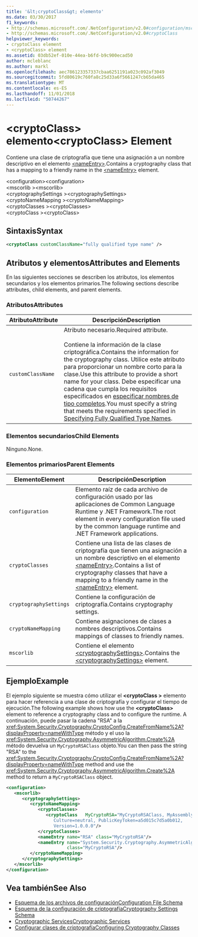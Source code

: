 ```yaml
---
title: '&lt;cryptoClass&gt; elemento'
ms.date: 03/30/2017
f1_keywords:
- http://schemas.microsoft.com/.NetConfiguration/v2.0#configuration/mscorlib/cryptographySettings/cryptoNameMapping/cryptoClasses/cryptoClass
- http://schemas.microsoft.com/.NetConfiguration/v2.0#cryptoClass
helpviewer_keywords:
- cryptoClass element
- <cryptoClass> element
ms.assetid: 03db52ef-010e-44ea-b6fd-b9c900ecad50
author: mcleblanc
ms.author: markl
ms.openlocfilehash: aec786123357337cbaa6251191a023c092af3049
ms.sourcegitcommit: 5fd80619c760fa8c25d33a6f5661247cb65da465
ms.translationtype: MT
ms.contentlocale: es-ES
ms.lasthandoff: 11/01/2018
ms.locfileid: "50744267"
---
```

# <a name="ltcryptoclassgt-element"></a><span data-ttu-id="2f664-102">&lt;cryptoClass&gt; elemento</span><span class="sxs-lookup"><span data-stu-id="2f664-102">&lt;cryptoClass&gt; Element</span></span>
<span data-ttu-id="2f664-103">Contiene una clase de criptografía que tiene una asignación a un nombre descriptivo en el elemento [\<nameEntry>](../../../../../docs/framework/configure-apps/file-schema/cryptography/nameentry-element.md).</span><span class="sxs-lookup"><span data-stu-id="2f664-103">Contains a cryptography class that has a mapping to a friendly name in the [\<nameEntry>](../../../../../docs/framework/configure-apps/file-schema/cryptography/nameentry-element.md) element.</span></span>  
  
 <span data-ttu-id="2f664-104">\<configuration></span><span class="sxs-lookup"><span data-stu-id="2f664-104">\<configuration></span></span>  
<span data-ttu-id="2f664-105">\<mscorlib ></span><span class="sxs-lookup"><span data-stu-id="2f664-105">\<mscorlib></span></span>  
<span data-ttu-id="2f664-106">\<cryptographySettings ></span><span class="sxs-lookup"><span data-stu-id="2f664-106">\<cryptographySettings></span></span>  
<span data-ttu-id="2f664-107">\<cryptoNameMapping ></span><span class="sxs-lookup"><span data-stu-id="2f664-107">\<cryptoNameMapping></span></span>  
<span data-ttu-id="2f664-108">\<cryptoClasses ></span><span class="sxs-lookup"><span data-stu-id="2f664-108">\<cryptoClasses></span></span>  
<span data-ttu-id="2f664-109">\<cryptoClass ></span><span class="sxs-lookup"><span data-stu-id="2f664-109">\<cryptoClass></span></span>  
  
## <a name="syntax"></a><span data-ttu-id="2f664-110">Sintaxis</span><span class="sxs-lookup"><span data-stu-id="2f664-110">Syntax</span></span>  
  
```xml  
<cryptoClass customClassName="fully qualified type name" />  
```  
  
## <a name="attributes-and-elements"></a><span data-ttu-id="2f664-111">Atributos y elementos</span><span class="sxs-lookup"><span data-stu-id="2f664-111">Attributes and Elements</span></span>  
 <span data-ttu-id="2f664-112">En las siguientes secciones se describen los atributos, los elementos secundarios y los elementos primarios.</span><span class="sxs-lookup"><span data-stu-id="2f664-112">The following sections describe attributes, child elements, and parent elements.</span></span>  
  
### <a name="attributes"></a><span data-ttu-id="2f664-113">Atributos</span><span class="sxs-lookup"><span data-stu-id="2f664-113">Attributes</span></span>  
  
|<span data-ttu-id="2f664-114">Atributo</span><span class="sxs-lookup"><span data-stu-id="2f664-114">Attribute</span></span>|<span data-ttu-id="2f664-115">Descripción</span><span class="sxs-lookup"><span data-stu-id="2f664-115">Description</span></span>|  
|---------------|-----------------|  
|`customClassName`|<span data-ttu-id="2f664-116">Atributo necesario.</span><span class="sxs-lookup"><span data-stu-id="2f664-116">Required attribute.</span></span><br /><br /> <span data-ttu-id="2f664-117">Contiene la información de la clase criptográfica.</span><span class="sxs-lookup"><span data-stu-id="2f664-117">Contains the information for the cryptography class.</span></span> <span data-ttu-id="2f664-118">Utilice este atributo para proporcionar un nombre corto para la clase.</span><span class="sxs-lookup"><span data-stu-id="2f664-118">Use this attribute to provide a short name for your class.</span></span> <span data-ttu-id="2f664-119">Debe especificar una cadena que cumpla los requisitos especificados en [especificar nombres de tipo completos](../../../../../docs/framework/reflection-and-codedom/specifying-fully-qualified-type-names.md).</span><span class="sxs-lookup"><span data-stu-id="2f664-119">You must specify a string that meets the requirements specified in [Specifying Fully Qualified Type Names](../../../../../docs/framework/reflection-and-codedom/specifying-fully-qualified-type-names.md).</span></span>|  
  
### <a name="child-elements"></a><span data-ttu-id="2f664-120">Elementos secundarios</span><span class="sxs-lookup"><span data-stu-id="2f664-120">Child Elements</span></span>  
 <span data-ttu-id="2f664-121">Ninguno.</span><span class="sxs-lookup"><span data-stu-id="2f664-121">None.</span></span>  
  
### <a name="parent-elements"></a><span data-ttu-id="2f664-122">Elementos primarios</span><span class="sxs-lookup"><span data-stu-id="2f664-122">Parent Elements</span></span>  
  
|<span data-ttu-id="2f664-123">Elemento</span><span class="sxs-lookup"><span data-stu-id="2f664-123">Element</span></span>|<span data-ttu-id="2f664-124">Descripción</span><span class="sxs-lookup"><span data-stu-id="2f664-124">Description</span></span>|  
|-------------|-----------------|  
|`configuration`|<span data-ttu-id="2f664-125">Elemento raíz de cada archivo de configuración usado por las aplicaciones de Common Language Runtime y .NET Framework.</span><span class="sxs-lookup"><span data-stu-id="2f664-125">The root element in every configuration file used by the common language runtime and .NET Framework applications.</span></span>|  
|`cryptoClasses`|<span data-ttu-id="2f664-126">Contiene una lista de las clases de criptografía que tienen una asignación a un nombre descriptivo en el elemento [\<nameEntry>](../../../../../docs/framework/configure-apps/file-schema/cryptography/nameentry-element.md).</span><span class="sxs-lookup"><span data-stu-id="2f664-126">Contains a list of cryptography classes that have a mapping to a friendly name in the [\<nameEntry>](../../../../../docs/framework/configure-apps/file-schema/cryptography/nameentry-element.md) element.</span></span>|  
|`cryptographySettings`|<span data-ttu-id="2f664-127">Contiene la configuración de criptografía.</span><span class="sxs-lookup"><span data-stu-id="2f664-127">Contains cryptography settings.</span></span>|  
|`cryptoNameMapping`|<span data-ttu-id="2f664-128">Contiene asignaciones de clases a nombres descriptivos.</span><span class="sxs-lookup"><span data-stu-id="2f664-128">Contains mappings of classes to friendly names.</span></span>|  
|`mscorlib`|<span data-ttu-id="2f664-129">Contiene el elemento [\<cryptographySettings>](../../../../../docs/framework/configure-apps/file-schema/cryptography/cryptographysettings-element.md).</span><span class="sxs-lookup"><span data-stu-id="2f664-129">Contains the [\<cryptographySettings>](../../../../../docs/framework/configure-apps/file-schema/cryptography/cryptographysettings-element.md) element.</span></span>|  
  
## <a name="example"></a><span data-ttu-id="2f664-130">Ejemplo</span><span class="sxs-lookup"><span data-stu-id="2f664-130">Example</span></span>  
 <span data-ttu-id="2f664-131">El ejemplo siguiente se muestra cómo utilizar el  **\<cryptoClass >** elemento para hacer referencia a una clase de criptografía y configurar el tiempo de ejecución.</span><span class="sxs-lookup"><span data-stu-id="2f664-131">The following example shows how use the **\<cryptoClass>** element to reference a cryptography class and to configure the runtime.</span></span> <span data-ttu-id="2f664-132">A continuación, puede pasar la cadena "RSA" a la <xref:System.Security.Cryptography.CryptoConfig.CreateFromName%2A?displayProperty=nameWithType> método y el uso la <xref:System.Security.Cryptography.AsymmetricAlgorithm.Create%2A> método devuelva un `MyCryptoRSAClass` objeto.</span><span class="sxs-lookup"><span data-stu-id="2f664-132">You can then pass the string "RSA" to the <xref:System.Security.Cryptography.CryptoConfig.CreateFromName%2A?displayProperty=nameWithType> method and use the <xref:System.Security.Cryptography.AsymmetricAlgorithm.Create%2A> method to return a `MyCryptoRSAClass` object.</span></span>  
  
```xml  
<configuration>  
   <mscorlib>  
      <cryptographySettings>  
         <cryptoNameMapping>  
            <cryptoClasses>  
               <cryptoClass   MyCryptoRSA="MyCryptoRSAClass, MyAssembly  
                  Culture=neutral, PublicKeyToken=a5d015c7d5a0b012,  
                  Version=1.0.0.0"/>  
            </cryptoClasses>  
            <nameEntry name="RSA" class="MyCryptoRSA"/>  
            <nameEntry name="System.Security.Cryptography.AsymmetricAlgorithm"  
                       class="MyCryptoRSA"/>  
         </cryptoNameMapping>  
      </cryptographySettings>  
   </mscorlib>  
</configuration>  
```  
  
## <a name="see-also"></a><span data-ttu-id="2f664-133">Vea también</span><span class="sxs-lookup"><span data-stu-id="2f664-133">See Also</span></span>  
- [<span data-ttu-id="2f664-134">Esquema de los archivos de configuración</span><span class="sxs-lookup"><span data-stu-id="2f664-134">Configuration File Schema</span></span>](../../../../../docs/framework/configure-apps/file-schema/index.md)  
- [<span data-ttu-id="2f664-135">Esquema de la configuración de criptografía</span><span class="sxs-lookup"><span data-stu-id="2f664-135">Cryptography Settings Schema</span></span>](../../../../../docs/framework/configure-apps/file-schema/cryptography/index.md)  
- [<span data-ttu-id="2f664-136">Cryptographic Services</span><span class="sxs-lookup"><span data-stu-id="2f664-136">Cryptographic Services</span></span>](../../../../../docs/standard/security/cryptographic-services.md)  
- [<span data-ttu-id="2f664-137">Configurar clases de criptografía</span><span class="sxs-lookup"><span data-stu-id="2f664-137">Configuring Cryptography Classes</span></span>](../../../../../docs/framework/configure-apps/configure-cryptography-classes.md)
